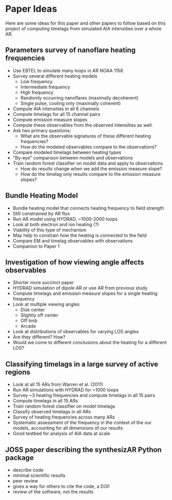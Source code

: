 # Paper Ideas

Here are some ideas for this paper and other papers to follow based on this project of computing timelags from simulated AIA intensities over a whole AR.

## Parameters survey of nanoflare heating frequencies

* Use EBTEL to simulate many loops in AR NOAA 1158
* Survey several different heating models
  * Low frequency
  * Intermediate frequency
  * High frequency
  * Randomly occurring nanoflares (maximally decoherent)
  * Single pulse, cooling only (maximally coherent)
* Compute AIA intensities in all 6 channels
* Compute timelags for all 15 channel pairs
* Compute emission measure slopes
* Compute these observables from the observed intensities as well.
* Ask two primary questions:
  * What are the observable signatures of these different heating frequencies?
  * How do the modeled observables compare to the observations?
* Compare modeled timelags between heating types
* "By-eye" comparison between models and observations
* Train random forest classifier on model data and apply to observations
  * How do results change when we add the emission measure slope?
  * How do the timelag only results compare to the emission measure slopes?

## Bundle Heating Model

* Bundle heating model that connects heating frequency to field strength
* Still constrained by AR flux
* Run AR model using HYDRAD, ~1000-2000 loops
* Look at both electron and ion heating (?)
* Viability of this type of mechanism
* May help to constrain how the heating is connected to the field
* Compare EM and timelag observables with observations
* Companion to Paper 1

## Investigation of how viewing angle affects observables

* Shorter more succinct paper
* HYDRAD simulation of dipole AR or use AR from previous study
* Compute timelags and emission measure slopes for a single heating frequency
* Look at multiple viewing angles
  * Disk center
  * Slightly off center
  * Off limb
  * Arcade
* Look at distributions of observables for varying LOS angles
* Are they different? How?
* Would we come to different conclusions about the heating for a different LOS?

## Classifying timelags in a large survey of active regions

* Look at all 15 ARs from Warren et al. (2011)
* Run AR simulations with HYDRAD for ~1000 loops
* Survey ~3 heating frequencies and compute timelags in all 15 pairs
* Compute timelags in all 15 ARs
* Train random forest classifier on model timelags
* Classify observed timelags in all ARs
* Survey of heating frequencies across many ARs
* Systematic assessment of the frequency in the context of the our models, accounting for all dimensions of our results
* Good testbed for analysis of AIA data at scale

## JOSS paper describing the synthesizAR Python package

* describe code
* minimal scientific results
* peer review
* gives a way for others to cite the code, a DOI!
* review of the software, not the results